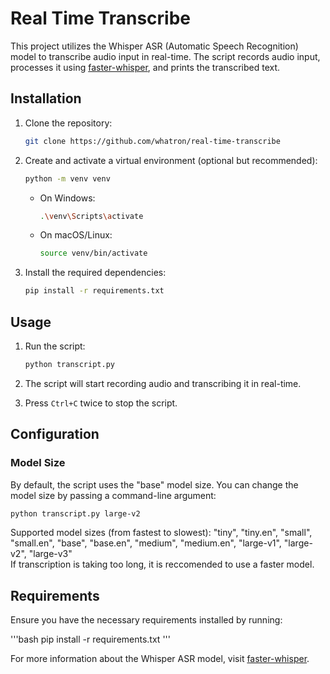 # Real Time Transcribe

This project utilizes the Whisper ASR (Automatic Speech Recognition) model to transcribe audio input in real-time. The script records audio input, processes it using [faster-whisper](https://github.com/SYSTRAN/faster-whisper), and prints the transcribed text.

## Installation

1. Clone the repository:

   ```bash
   git clone https://github.com/whatron/real-time-transcribe
   ```

2. Create and activate a virtual environment (optional but recommended):

   ```bash
   python -m venv venv
   ```
   - On Windows:

     ```bash
     .\venv\Scripts\activate
     ```

   - On macOS/Linux:

     ```bash
     source venv/bin/activate
     ```


3. Install the required dependencies:

   ```bash
   pip install -r requirements.txt
   ```

## Usage

1. Run the script:

   ```bash
   python transcript.py
   ```

2. The script will start recording audio and transcribing it in real-time.

3. Press `Ctrl+C` twice to stop the script.

## Configuration

### Model Size

By default, the script uses the "base" model size. You can change the model size by passing a command-line argument:

```bash
python transcript.py large-v2
```

Supported model sizes (from fastest to slowest): "tiny", "tiny.en", "small", "small.en", "base", "base.en", "medium", "medium.en", "large-v1", "large-v2", "large-v3"<br>
If transcription is taking too long, it is reccomended to use a faster model.

## Requirements

Ensure you have the necessary requirements installed by running:

'''bash
pip install -r requirements.txt
'''

For more information about the Whisper ASR model, visit [faster-whisper](https://github.com/SYSTRAN/faster-whisper).
